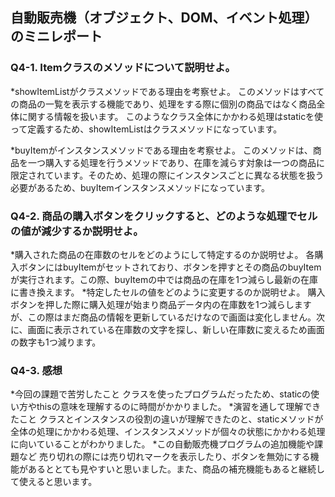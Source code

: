 ## 自動販売機（オブジェクト、DOM、イベント処理）のミニレポート
### Q4-1. Itemクラスのメソッドについて説明せよ。
*showItemListがクラスメソッドである理由を考察せよ。
このメソッドはすべての商品の一覧を表示する機能であり、処理をする際に個別の商品ではなく商品全体に関する情報を扱います。
このようなクラス全体にかかわる処理はstaticを使って定義するため、showItemListはクラスメソッドになっています。

*buyItemがインスタンスメソッドである理由を考察せよ。
このメソッドは、商品を一つ購入する処理を行うメソッドであり、在庫を減らす対象は一つの商品に限定されています。そのため、処理の際にインスタンスごとに異なる状態を扱う必要があるため、buyItemインスタンスメソッドになっています。
### Q4-2. 商品の購入ボタンをクリックすると、どのような処理でセルの値が減少するか説明せよ。
*購入された商品の在庫数のセルをどのようにして特定するのか説明せよ。
各購入ボタンにはbuyItemがセットされており、ボタンを押すとその商品のbuyItemが実行されます。この際、buyItemの中では商品の在庫を1つ減らし最新の在庫に書き換えます。
*特定したセルの値をどのように変更するのか説明せよ。
購入ボタンを押した際に購入処理が始まり商品データ内の在庫数を1つ減らしますが、この際はまだ商品の情報を更新しているだけなので画面は変化しません。次に、画面に表示されている在庫数の文字を探し、新しい在庫数に変えるため画面の数字も1つ減ります。
### Q4-3. 感想
*今回の課題で苦労したこと
クラスを使ったプログラムだったため、staticの使い方やthisの意味を理解するのに時間がかかりました。
*演習を通して理解できたこと
クラスとインスタンスの役割の違いが理解できたのと、staticメソッドが全体の処理にかかわる処理、インスタンスメソッドが個々の状態にかかわる処理に向いていることがわかりました。
*この自動販売機プログラムの追加機能や課題など
売り切れの際には売り切れマークを表示したり、ボタンを無効にする機能があるととても見やすいと思いました。また、商品の補充機能もあると継続して使えると思います。
